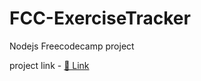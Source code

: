 # FCC-ExerciseTracker
Nodejs Freecodecamp project

project link - [🚀 Link](https://exercisetrackersyed.herokuapp.com/) 